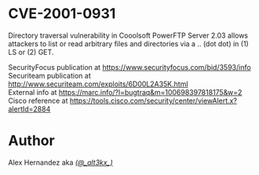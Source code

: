 # CVE-2001-0931
Directory traversal vulnerability in Cooolsoft PowerFTP Server 2.03 allows attackers to list or read arbitrary files and directories via a .. (dot dot) in (1) LS or (2) GET.

SecurityFocus publication at https://www.securityfocus.com/bid/3593/info </br>
Securiteam publication at http://www.securiteam.com/exploits/6D00L2A35K.html </br>
External info at https://marc.info/?l=bugtraq&m=100698397818175&w=2 </br>
Cisco reference at  https://tools.cisco.com/security/center/viewAlert.x?alertId=2884 </br>

# Author
Alex Hernandez aka <em><a href="https://twitter.com/_alt3kx_" rel="nofollow">(@\_alt3kx\_)</a></em>

